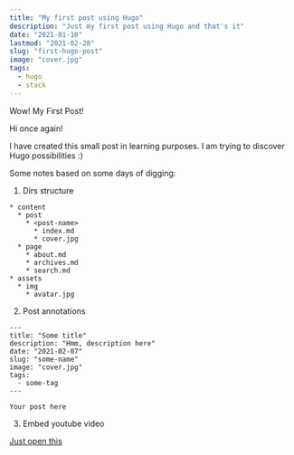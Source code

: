 ```yaml
---
title: "My first post using Hugo"
description: "Just my first post using Hugo and that's it"
date: "2021-01-10"
lastmod: "2021-02-28"
slug: "first-hugo-post"
image: "cover.jpg"
tags:
  - hugo
  - stack
---
```


Wow! My First Post!

Hi once again!

I have created this small post in learning purposes. I am trying to discover Hugo possibilities :)

Some notes based on some days of digging:

1. Dirs structure

```
* content
  * post
    * <post-name>
      * index.md
      * cover.jpg
  * page
    * about.md
    * archives.md
    * search.md
* assets
  * img
    * avatar.jpg
```

2. Post annotations

```
---
title: "Some title"
description: "Hmm, description here"
date: "2021-02-07"
slug: "some-name"
image: "cover.jpg"
tags:
  - some-tag
---

Your post here
```

3. Embed youtube video

[Just open this](https://gohugo.io/content-management/shortcodes/#example-youtube-input)
